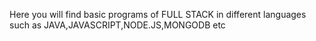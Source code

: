 Here you will find basic programs of FULL STACK in different languages such as JAVA,JAVASCRIPT,NODE.JS,MONGODB etc
